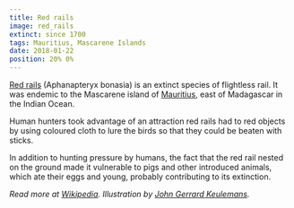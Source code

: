 ```yaml
---
title: Red rails
image: red_rails
extinct: since 1700
tags: Mauritius, Mascarene Islands
date: 2018-01-22
position: 20% 0%
---
```


[Red rails][1] (Aphanapteryx bonasia) is an extinct species of flightless rail.
It was endemic to the Mascarene island of [Mauritius][2], east of Madagascar in
the Indian Ocean.

Human hunters took advantage of an attraction red rails had to red objects by
using coloured cloth to lure the birds so that they could be beaten with
sticks.

In addition to hunting pressure by humans, the fact that the red rail nested on
the ground made it vulnerable to pigs and other introduced animals, which ate
their eggs and young, probably contributing to its extinction.

*Read more at [Wikipedia][3]. Illustration by [John Gerrard Keulemans][4].*

[1]: /2018/01/22/red-rails/
[2]: https://www.openstreetmap.org/#map=9/-20.2377/57.5739
[3]: https://en.wikipedia.org/wiki/Red_rail
[4]: https://ia800201.us.archive.org/BookReader/BookReaderImages.php?zip=/20/items/extinctbirdsatte00roth/extinctbirdsatte00roth_jp2.zip&file=extinctbirdsatte00roth_jp2/extinctbirdsatte00roth_0349.jp2&scale=1&rotate=0

